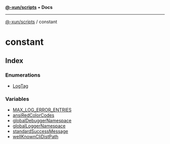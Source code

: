 [**@-xun/scripts**](../README.md) • **Docs**

***

[@-xun/scripts](../README.md) / constant

# constant

## Index

### Enumerations

- [LogTag](enumerations/LogTag.md)

### Variables

- [MAX\_LOG\_ERROR\_ENTRIES](variables/MAX_LOG_ERROR_ENTRIES.md)
- [ansiRedColorCodes](variables/ansiRedColorCodes.md)
- [globalDebuggerNamespace](variables/globalDebuggerNamespace.md)
- [globalLoggerNamespace](variables/globalLoggerNamespace.md)
- [standardSuccessMessage](variables/standardSuccessMessage.md)
- [wellKnownCliDistPath](variables/wellKnownCliDistPath.md)

